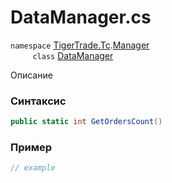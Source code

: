 
# DataManager.cs
`namespace` [TigerTrade.Tc](../../../../TigerTrade.Tc.md).[Manager](../../../../TigerTrade.Tc/Manager.md)  
&nbsp;&nbsp;&nbsp;&nbsp;&nbsp;&nbsp;&nbsp;&nbsp;&nbsp;`class` [DataManager](../../DataManager.cs.md)

Описание

### Синтаксис
```csharp
public static int GetOrdersCount()
```


### Пример  
```csharp
// example
```
                    
                    